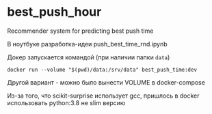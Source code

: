 # best_push_hour
Recommender system for predicting best push time

В ноутбуке разработка-идеи push_best_time_rnd.ipynb

Докер запускается командой (при наличии папки ```data```)

```
docker run --volume "$(pwd)/data:/srv/data" best_push_time:dev
```

Другой вариант - можно было вынести VOLUME в docker-compose

Из-за того, что scikit-surprise использует gcc, пришлось в docker использовать python:3.8 не slim версию
